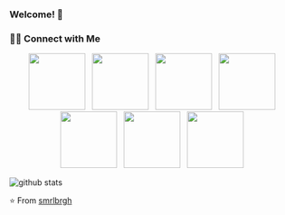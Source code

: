 ### Welcome!  👋


<h3> 🤝🏻 Connect with Me </h3>

<p align="center">
&nbsp; <a href="https://sabrina.marlbrough.us" target="_blank" rel="noopener noreferrer"><img src="https://img.icons8.com/plasticine/100/000000/america.png" width="100" /></a>
&nbsp; <a href="https://drive.google.com/file/d/1yOwMJPWL8ZhAORx5ouiAfhYVuEpKIl-k/view?usp=sharing" target="_blank" rel="noopener noreferrer"><img src="https://img.icons8.com/plasticine/100/000000/contract-job.png" width="100" /></a>
&nbsp; <a href="https://www.facebook.com/Sabrina.Marlbrough/" target="_blank" rel="noopener noreferrer"><img src="https://img.icons8.com/plasticine/100/000000/facebook.png" width="100" /></a> 
&nbsp; <a href="https://www.instagram.com/s_marlbrough/" target="_blank" rel="noopener noreferrer"><img src="https://img.icons8.com/plasticine/100/000000/instagram-new.png" width="100" /></a>  
&nbsp; <a href="https://www.linkedin.com/in/smarlbrough" target="_blank" rel="noopener noreferrer"><img src="https://img.icons8.com/plasticine/100/000000/linkedin.png" width="100" /></a>
&nbsp; <a href="https://twitter.com/s_marlbrough" target="_blank" rel="noopener noreferrer"><img src="https://img.icons8.com/plasticine/100/000000/twitter.png" width="100" /></a>  
&nbsp; <a href="mailto:sabrina@marlbrough.us" target="_blank" rel="noopener noreferrer"><img src="https://img.icons8.com/plasticine/100/000000/gmail.png"  width="100" /></a>
</p>

![github stats](https://github-readme-stats.vercel.app/api?username=smrlbrgh&show_icons=true)

⭐️ From [smrlbrgh](https://github.com/smrlbrgh)
